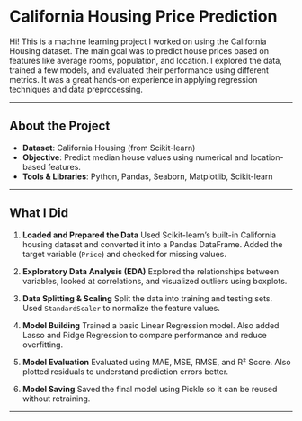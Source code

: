 # California Housing Price Prediction

Hi! This is a machine learning project I worked on using the California Housing dataset. The main goal was to predict house prices based on features like average rooms, population, and location. I explored the data, trained a few models, and evaluated their performance using different metrics. It was a great hands-on experience in applying regression techniques and data preprocessing.

---

## About the Project

* **Dataset**: California Housing (from Scikit-learn)
* **Objective**: Predict median house values using numerical and location-based features.
* **Tools & Libraries**: Python, Pandas, Seaborn, Matplotlib, Scikit-learn

---

## What I Did

1. **Loaded and Prepared the Data**
   Used Scikit-learn’s built-in California housing dataset and converted it into a Pandas DataFrame. Added the target variable (`Price`) and checked for missing values.

2. **Exploratory Data Analysis (EDA)**
   Explored the relationships between variables, looked at correlations, and visualized outliers using boxplots.

3. **Data Splitting & Scaling**
   Split the data into training and testing sets. Used `StandardScaler` to normalize the feature values.

4. **Model Building**
   Trained a basic Linear Regression model. Also added Lasso and Ridge Regression to compare performance and reduce overfitting.

5. **Model Evaluation**
   Evaluated using MAE, MSE, RMSE, and R² Score. Also plotted residuals to understand prediction errors better.

6. **Model Saving**
   Saved the final model using Pickle so it can be reused without retraining.

---
